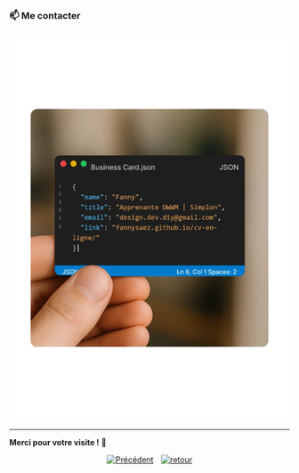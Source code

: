 ### 📫 Me contacter
<p align="center">
  <img src="../assets/img/carte-de-contact.webp" alt="Carte de visite" width="600" />
</p>

---
**Merci pour votre visite !** 🌟
<br>
<p align="center">
  <a href="./stage-freelance-devwebmobile.md" style="display:inline-block; margin-right:10px;">
    <img src="https://img.shields.io/badge/Précédent-4CAF50?style=for-the-badge&logoColor=white" alt="Précédent" />
  </a>
  <a href="https://github.com/fannysaez" style="display:inline-block;">
    <img src="https://img.shields.io/badge/retour-4CAF50?style=for-the-badge&logoColor=white" alt="retour" />
  </a>
</p>